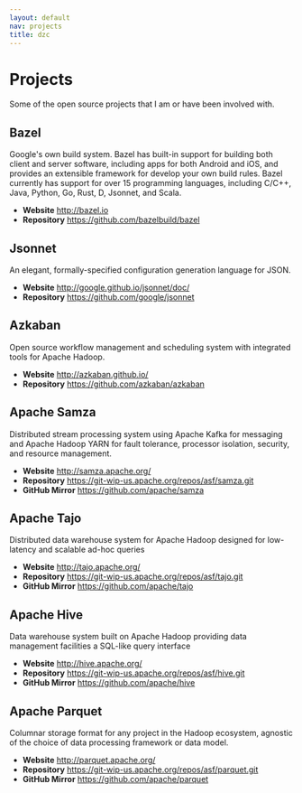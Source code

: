 ```yaml
---
layout: default
nav: projects
title: dzc
---
```


<div class="page-header">
  <h1>Projects</h1>
</div>

Some of the open source projects that I am or have been involved with.

## Bazel

Google's own build system.  Bazel has built-in support for building both client
and server software, including apps for both Android and iOS, and provides an
extensible framework for develop your own build rules. Bazel currently has
support for over 15 programming languages, including C/C++, Java, Python, Go,
Rust, D, Jsonnet, and Scala.

<ul class="list-unstyled">
  <li>
    <strong>Website</strong> <a href="http://bazel.io" target="_blank">
      http://bazel.io</a>
  </li>
  <li>
    <strong>Repository</strong> <a href="https://github.com/bazelbuild/bazel" target="_blank">
      https://github.com/bazelbuild/bazel</a>
  </li>
</ul>

## Jsonnet

An elegant, formally-specified configuration generation language for JSON.

<ul class="list-unstyled">
  <li>
    <strong>Website</strong> <a href="http://google.github.io/jsonnet/doc/" target="_blank">
      http://google.github.io/jsonnet/doc/</a>
  </li>
  <li>
    <strong>Repository</strong> <a href="https://github.com/google/jsonnet" target="_blank">
      https://github.com/google/jsonnet</a>
  </li>
</ul>

## Azkaban

Open source workflow management and scheduling system with integrated tools for
Apache Hadoop.

<ul class="list-unstyled">
  <li>
    <strong>Website</strong> <a href="https://azkaban.github.io/" target="_blank">
      http://azkaban.github.io/</a>
  </li>
  <li>
    <strong>Repository</strong> <a href="https://github.com/azkaban/azkaban" target="_blank">
      https://github.com/azkaban/azkaban</a>
  </li>
</ul>

## Apache Samza

Distributed stream processing system using Apache Kafka for messaging and Apache
Hadoop YARN for fault tolerance, processor isolation, security, and resource
management.

<ul class="list-unstyled">
  <li>
    <strong>Website</strong> <a href="http://samza.apache.org/" target="_blank">
      http://samza.apache.org/</a>
  </li>
  <li>
    <strong>Repository</strong> <a href="https://git-wip-us.apache.org/repos/asf/samza.git" target="_blank">
      https://git-wip-us.apache.org/repos/asf/samza.git</a>
  </li>
  <li>
    <strong>GitHub Mirror</strong> <a href="https://github.com/apache/samza" target="_blank">
      https://github.com/apache/samza</a>
  </li>
</ul>

## Apache Tajo

Distributed data warehouse system for Apache Hadoop designed for low-latency and
scalable ad-hoc queries

<ul class="list-unstyled">
  <li>
    <strong>Website</strong> <a href="http://tajo.apache.org/" target="_blank">
      http://tajo.apache.org/</a>
  </li>
  <li>
    <strong>Repository</strong> <a href="https://git-wip-us.apache.org/repos/asf/tajo.git" target="_blank">
      https://git-wip-us.apache.org/repos/asf/tajo.git</a>
  </li>
  <li>
    <strong>GitHub Mirror</strong> <a href="https://github.com/apache/tajo" target="_blank">
      https://github.com/apache/tajo</a>
  </li>
</ul>

## Apache Hive

Data warehouse system built on Apache Hadoop providing data management
facilities a SQL-like query interface

<ul class="list-unstyled">
  <li>
    <strong>Website</strong> <a href="http://hive.apache.org/" target="_blank">
      http://hive.apache.org/</a>
  </li>
  <li>
    <strong>Repository</strong> <a href="https://git-wip-us.apache.org/repos/asf/hive.git" target="_blank">
      https://git-wip-us.apache.org/repos/asf/hive.git</a>
  </li>
  <li>
    <strong>GitHub Mirror</strong> <a href="https://github.com/apache/hive" target="_blank">
      https://github.com/apache/hive</a>
  </li>
</ul>

## Apache Parquet

Columnar storage format for any project in the Hadoop ecosystem, agnostic of
the choice of data processing framework or data model.

<ul class="list-unstyled">
  <li>
    <strong>Website</strong> <a href="http://parquet.apache.org/" target="_blank">
      http://parquet.apache.org/</a>
  </li>
  <li>
    <strong>Repository</strong> <a href="https://git-wip-us.apache.org/repos/asf/parquet.git" target="_blank">
      https://git-wip-us.apache.org/repos/asf/parquet.git</a>
  </li>
  <li>
    <strong>GitHub Mirror</strong> <a href="https://github.com/apache/parquet" target="_blank">
      https://github.com/apache/parquet</a>
  </li>
</ul>
